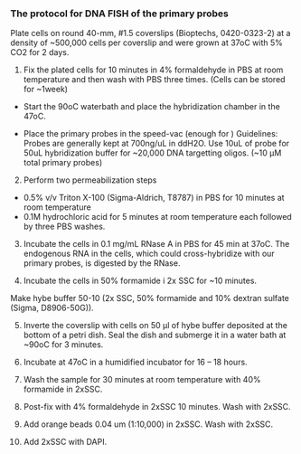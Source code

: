 ### The protocol for DNA FISH of the primary probes

Plate cells on round 40-mm, #1.5 coverslips (Bioptechs, 0420-0323-2) at a density of
~500,000 cells per coverslip and were grown at 37oC with 5% CO2 for 2 days. 

1) Fix the plated cells for 10 minutes in 4% formaldehyde in PBS at room temperature and then wash with PBS three times.
(Cells can be stored for ~1week)

* Start the 90oC waterbath and place the hybridization chamber in the 47oC.

* Place the primary probes in the speed-vac (enough for )
Guidelines: Probes are generally kept at 700ng/uL in ddH2O.
Use 10uL of probe for 50uL hybridization buffer for ~20,000 DNA targetting oligos. (~10 µM total primary probes)

2) Perform two permeabilization steps 
* 0.5% v/v Triton X-100 (Sigma-Aldrich, T8787) in PBS for 10 minutes at room temperature 
* 0.1M hydrochloric acid for 5 minutes at room temperature each followed by three PBS washes.

3) Incubate the cells in 0.1 mg/mL RNase A in PBS for 45 min at 37oC.
The endogenous RNA in the cells, which could cross-hybridize with our primary probes, is digested by the RNase.

4) Incubate the cells in 50% formamide i 2x SSC for ~10 minutes.

Make hybe buffer 50-10 (2x SSC, 50% formamide and 10% dextran sulfate (Sigma, D8906-50G)).

5) Inverte the coverslip with cells on 50 µl of hybe buffer deposited at the bottom of a petri dish. 
Seal the dish and submerge it in a water bath at ~90oC for 3 minutes. 
6) Incubate at 47oC in a humidified incubator for 16 – 18 hours.

7) Wash the sample for 30 minutes at room temperature with 40% formamide in 2xSSC.

8) Post-fix with 4% formaldehyde in 2xSSC 10 minutes. Wash with 2xSSC.

9) Add orange beads 0.04 um (1:10,000) in 2xSSC. Wash with 2xSSC.

10) Add 2xSSC with DAPI.
